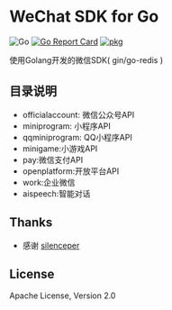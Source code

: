# WeChat SDK for Go
![Go](https://github.com/donetkit/wechat/workflows/Go/badge.svg?branch=release-2.0)
[![Go Report Card](https://goreportcard.com/badge/github.com/donetkit/wechat)](https://goreportcard.com/report/github.com/donetkit/wechat)
[![pkg](https://img.shields.io/badge/dev-reference-007d9c?logo=go&logoColor=white&style=flat)](https://pkg.go.dev/github.com/donetkit/wechat?tab=doc)

使用Golang开发的微信SDK( gin/go-redis )

 
## 目录说明
- officialaccount: 微信公众号API
- miniprogram: 小程序API
- qqminiprogram: QQ小程序API
- minigame:小游戏API
- pay:微信支付API
- openplatform:开放平台API
- work:企业微信
- aispeech:智能对话
 
## Thanks
- 感谢 [silenceper](https://github.com/silenceper/wechat)

## License

Apache License, Version 2.0
